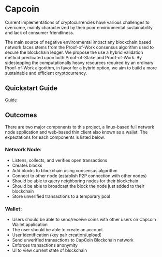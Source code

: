 

# Capcoin


Current implementations of cryptocurrencies have various challenges to overcome, mainly characterized by their poor environmental sustainability and lack of consumer friendliness.

The main source of negative environmental impact any blockchain based network faces stems from the Proof-of-Work consensus algorithm used to secure the blockchain ledger. We propose the use a hybrid validation method predicated upon both Proof-of-Stake and Proof-of-Work. By sidestepping the computationally heavy resources required by an ordinary Proof-of-Work algorithm, in favor for a hybrid option, we aim to build a more sustainable and efficient cryptocurrency.

## Quickstart Guide
[Guide](docs/quickstart.md)

## Outcomes
There are two major components to this project, a linux-based full network node application and web-based thin client also known as a wallet. The expectations for each components is listed below.

### Network Node:
 - Listens, collects, and verifies open transactions
 - Creates blocks
 -  Add blocks to blockchain using consensus algorithm
 - Connect to other node (establish P2P connection with other nodes)
 - Should be able to query neighboring nodes for their blockchain
 - Should be able to broadcast the block the node just added to their blockchain
 - Store unverified transactions to a temporary pool

### Wallet:

 - Users should be able to send/receive coins with other users on Capcoin Wallet application
 - The user should be able to create an account
 - User identification (key pair creation/upload)
 - Send unverified transactions to CapCoin Blockchain network
 - Enforces transactions anonymity  
 - UI to view current state of blockchain

